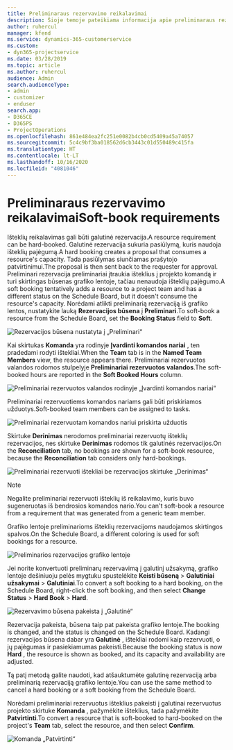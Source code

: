 ```yaml
---
title: Preliminaraus rezervavimo reikalavimai
description: Šioje temoje pateikiama informacija apie preliminaraus rezervavimo reikalavimus.
author: ruhercul
manager: kfend
ms.service: dynamics-365-customerservice
ms.custom:
- dyn365-projectservice
ms.date: 03/28/2019
ms.topic: article
ms.author: ruhercul
audience: Admin
search.audienceType:
- admin
- customizer
- enduser
search.app:
- D365CE
- D365PS
- ProjectOperations
ms.openlocfilehash: 861e484ea2fc251e0082b4cb0cd5409a45a74057
ms.sourcegitcommit: 5c4c9bf3ba018562d6cb3443c01d550489c415fa
ms.translationtype: HT
ms.contentlocale: lt-LT
ms.lasthandoff: 10/16/2020
ms.locfileid: "4081046"
---
```

# <a name="soft-book-requirements"></a><span data-ttu-id="34306-103">Preliminaraus rezervavimo reikalavimai</span><span class="sxs-lookup"><span data-stu-id="34306-103">Soft-book requirements</span></span>

<span data-ttu-id="34306-104">Išteklių reikalavimas gali būti galutinė rezervacija.</span><span class="sxs-lookup"><span data-stu-id="34306-104">A resource requirement can be hard-booked.</span></span> <span data-ttu-id="34306-105">Galutinė rezervacija sukuria pasiūlymą, kuris naudoja išteklių pajėgumą.</span><span class="sxs-lookup"><span data-stu-id="34306-105">A hard booking creates a proposal that consumes a resource's capacity.</span></span> <span data-ttu-id="34306-106">Tada pasiūlymas siunčiamas prašytojo patvirtinimui.</span><span class="sxs-lookup"><span data-stu-id="34306-106">The proposal is then sent back to the requester for approval.</span></span> <span data-ttu-id="34306-107">Preliminari rezervacija preliminariai įtraukia išteklius į projekto komandą ir turi skirtingas būsenas grafiko lentoje, tačiau nenaudoja išteklių pajėgumo.</span><span class="sxs-lookup"><span data-stu-id="34306-107">A soft booking tentatively adds a resource to a project team and has a different status on the Schedule Board, but it doesn't consume the resource's capacity.</span></span> <span data-ttu-id="34306-108">Norėdami atlikti preliminarią rezervaciją iš grafiko lentos, nustatykite lauką **Rezervacijos būsena** į **Preliminari**.</span><span class="sxs-lookup"><span data-stu-id="34306-108">To soft-book a resource from the Schedule Board, set the **Booking Status** field to **Soft**.</span></span>

![Rezervacijos būsena nustatyta į „Preliminari“](media/Resource-Management-image77.png)

<span data-ttu-id="34306-110">Kai skirtukas **Komanda** yra rodinyje **Įvardinti komandos nariai** , ten pradedami rodyti ištekliai.</span><span class="sxs-lookup"><span data-stu-id="34306-110">When the **Team** tab is in the **Named Team Members** view, the resource appears there.</span></span> <span data-ttu-id="34306-111">Preliminariai rezervuotos valandos rodomos stulpelyje **Preliminariai rezervuotos valandos**.</span><span class="sxs-lookup"><span data-stu-id="34306-111">The soft-booked hours are reported in the **Soft Booked Hours** column.</span></span>

![Preliminariai rezervuotos valandos rodinyje „Įvardinti komandos nariai“](media/Resource-Management-image78.png)

<span data-ttu-id="34306-113">Preliminariai rezervuotiems komandos nariams gali būti priskiriamos užduotys.</span><span class="sxs-lookup"><span data-stu-id="34306-113">Soft-booked team members can be assigned to tasks.</span></span>

![Preliminariai rezervuotam komandos nariui priskirta užduotis](media/Resource-Management-image79.png)

<span data-ttu-id="34306-115">Skirtuke **Derinimas** nerodomos preliminariai rezervuotų išteklių rezervacijos, nes skirtuke **Derinimas** rodomos tik galutinės rezervacijos.</span><span class="sxs-lookup"><span data-stu-id="34306-115">On the **Reconciliation** tab, no bookings are shown for a soft-book resource, because the **Reconciliation** tab considers only hard-bookings.</span></span>

![Preliminariai rezervuoti ištekliai be rezervacijos skirtuke „Derinimas“](media/Resource-Management-image80.png)

> [!NOTE]
> <span data-ttu-id="34306-117">Negalite preliminariai rezervuoti išteklių iš reikalavimo, kuris buvo sugeneruotas iš bendrosios komandos nario.</span><span class="sxs-lookup"><span data-stu-id="34306-117">You can't soft-book a resource from a requirement that was generated from a generic team member.</span></span>

<span data-ttu-id="34306-118">Grafiko lentoje preliminarioms išteklių rezervacijoms naudojamos skirtingos spalvos.</span><span class="sxs-lookup"><span data-stu-id="34306-118">On the Schedule Board, a different coloring is used for soft bookings for a resource.</span></span>

![Preliminarios rezervacijos grafiko lentoje](media/Resource-Management-image81.png)

<span data-ttu-id="34306-120">Jei norite konvertuoti preliminarų rezervavimą į galutinį užsakymą, grafiko lentoje dešiniuoju pelės mygtuku spustelėkite **Keisti būseną** \> **Galutiniai užsakymai** \> **Galutiniai**.</span><span class="sxs-lookup"><span data-stu-id="34306-120">To convert a soft booking to a hard booking, on the Schedule Board, right-click the soft booking, and then select **Change Status** \> **Hard Book** \> **Hard**.</span></span>

![Rezervavimo būsena pakeista į „Galutinė“](media/Resource-Management-image82.png)

<span data-ttu-id="34306-122">Rezervacija pakeista, būsena taip pat pakeista grafiko lentoje.</span><span class="sxs-lookup"><span data-stu-id="34306-122">The booking is changed, and the status is changed on the Schedule Board.</span></span> <span data-ttu-id="34306-123">Kadangi rezervacijos būsena dabar yra **Galutinė** , ištekliai rodomi kaip rezervuoti, o jų pajėgumas ir pasiekiamumas pakeisti.</span><span class="sxs-lookup"><span data-stu-id="34306-123">Because the booking status is now **Hard** , the resource is shown as booked, and its capacity and availability are adjusted.</span></span>

<span data-ttu-id="34306-124">Tą patį metodą galite naudoti, kad atšauktumėte galutinę rezervaciją arba preliminarią rezervaciją grafiko lentoje.</span><span class="sxs-lookup"><span data-stu-id="34306-124">You can use the same method to cancel a hard booking or a soft booking from the Schedule Board.</span></span>

<span data-ttu-id="34306-125">Norėdami preliminariai rezervuotus išteklius pakeisti į galutinai rezervuotus projekto skirtuke **Komanda** , pažymėkite išteklius, tada pažymėkite **Patvirtinti**.</span><span class="sxs-lookup"><span data-stu-id="34306-125">To convert a resource that is soft-booked to hard-booked on the project's **Team** tab, select the resource, and then select **Confirm**.</span></span>

![Komanda „Patvirtinti“](media/Resource-Management-image83.png)
